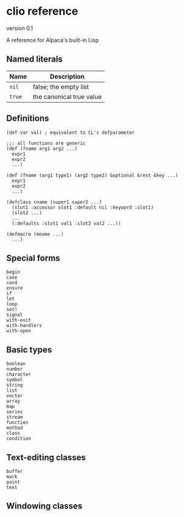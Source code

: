 # clio  reference
version 0.1

A reference for Alpaca's built-in Lisp

## Named literals

| Name | Description |  
| ---- | ----------- |  
| `nil` | false; the empty list |
| `true` | the canonical true value |

## Definitions

    (def var val) ; equivalent to CL's defparameter

    ;;; all functions are generic
    (def (fname arg1 arg2 ...)
      expr1
      expr2
      ...)

    (def (fname (arg1 type1) (arg2 type2) &optional &rest &key ...)
      expr1
      expr2
      ...)

    (defclass cname (super1 super2 ...)
      (slot1 :accessor slot1 :default nil :keyword :slot1)
      (slot2 ...)
      ...
      (:defaults :slot1 val1 :slot2 val2 ...))

    (defmacro (mname ...)
      ...)

## Special forms

    begin
    case
    cond
    ensure
    if
    let
    loop
    set!
    signal
    with-exit
    with-handlers
    with-open

## Basic types

    boolean
    number
    character
    symbol
    string
    list
    vector
    array
    map
    series
    stream
    function
    method
    class
    condition

## Text-editing classes

    buffer
    mark
    point
    text

## Windowing classes




